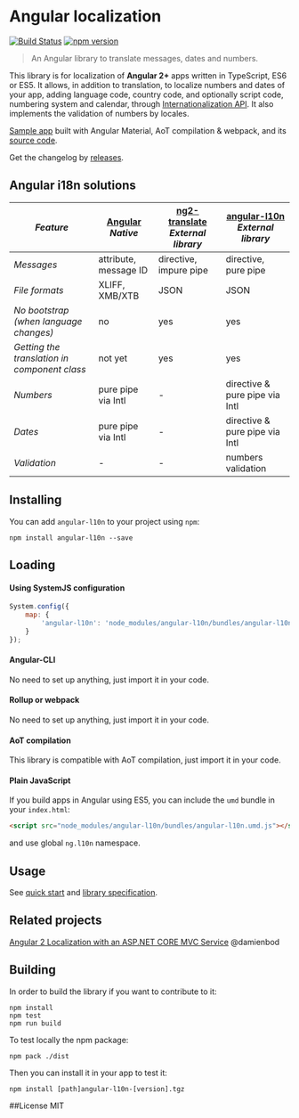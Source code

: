 # Angular localization
[![Build Status](https://travis-ci.org/robisim74/angular-l10n.svg?branch=master)](https://travis-ci.org/robisim74/angular-l10n) [![npm version](https://badge.fury.io/js/angular-l10n.svg)](https://badge.fury.io/js/angular-l10n)
> An Angular library to translate messages, dates and numbers.

This library is for localization of **Angular 2+** apps written in TypeScript, ES6 or ES5. 
It allows, in addition to translation, to localize numbers and dates of your app, adding language code, country code, and optionally script code, numbering system and calendar, through [Internationalization API](https://developer.mozilla.org/en-US/docs/Web/JavaScript/Reference/Global_Objects/Intl). It also implements the validation of numbers by locales.

[Sample app](http://robisim74.github.io/angular-l10n-sample) built with Angular Material, AoT compilation & webpack, and its [source code](https://github.com/robisim74/angular-l10n-sample).

Get the changelog by [releases](https://github.com/robisim74/angular-l10n/releases).

## Angular i18n solutions
| _Feature_ | [Angular](https://angular.io/docs/ts/latest/cookbook/i18n.html) _Native_ | [ng2-translate](https://github.com/ocombe/ng2-translate) _External library_ | [angular-l10n](https://github.com/robisim74/angular-l10n/blob/master/doc/spec.md) _External library_ |
| --------- | ------------------------------------------------------------------------ | --------------------------------------------------------------------------- | ---------------------------------------------------------------------------------------------------- |
_Messages_ | attribute, message ID | directive, impure pipe | directive, pure pipe
_File formats_ | XLIFF, XMB/XTB | JSON | JSON
_No bootstrap (when language changes)_ | no | yes | yes
_Getting the translation in component class_ | not yet | yes | yes
_Numbers_ | pure pipe via Intl | - | directive & pure pipe via Intl
_Dates_ | pure pipe via Intl | - | directive & pure pipe via Intl
_Validation_ | - | - | numbers validation 

## Installing
You can add `angular-l10n` to your project using `npm`:
```Shell
npm install angular-l10n --save 
```

## Loading
#### Using SystemJS configuration
```JavaScript
System.config({
    map: {
        'angular-l10n': 'node_modules/angular-l10n/bundles/angular-l10n.umd.js'
    }
});
```
#### Angular-CLI
No need to set up anything, just import it in your code.
#### Rollup or webpack
No need to set up anything, just import it in your code.
#### AoT compilation
This library is compatible with AoT compilation, just import it in your code.
#### Plain JavaScript
If you build apps in Angular using ES5, you can include the `umd` bundle in your `index.html`:
```Html
<script src="node_modules/angular-l10n/bundles/angular-l10n.umd.js"></script>
```
and use global `ng.l10n` namespace.

## Usage
See [quick start](https://github.com/robisim74/angular-l10n/blob/master/doc/quick-start.md) and [library specification](https://github.com/robisim74/angular-l10n/blob/master/doc/spec.md).

## Related projects
[Angular 2 Localization with an ASP.NET CORE MVC Service](https://damienbod.com/2016/04/29/angular-2-localization-with-an-asp-net-core-mvc-service/) @damienbod

## Building
In order to build the library if you want to contribute to it:
```Shell
npm install
npm test
npm run build
```
To test locally the npm package:
```Shell
npm pack ./dist
```
Then you can install it in your app to test it:
```Shell
npm install [path]angular-l10n-[version].tgz
```

##License
MIT
